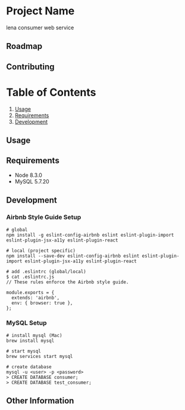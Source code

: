 # Project Name

lena consumer web service

## Roadmap


## Contributing


# Table of Contents

1. [Usage](#Usage)
1. [Requirements](#requirements)
1. [Development](#development)

## Usage


## Requirements

- Node 8.3.0
- MySQL 5.7.20

## Development

### Airbnb Style Guide Setup
```
# global
npm install -g eslint-config-airbnb eslint eslint-plugin-import eslint-plugin-jsx-a11y eslint-plugin-react

# local (project specific)
npm install --save-dev eslint-config-airbnb eslint eslint-plugin-import eslint-plugin-jsx-a11y eslint-plugin-react

# add .eslintrc (global/local)
$ cat .eslintrc.js
// These rules enforce the Airbnb style guide.

module.exports = {
  extends: 'airbnb',
  env: { browser: true },
};
```

### MySQL Setup
```
# install mysql (Mac)
brew install mysql

# start mysql
brew services start mysql

# create database
mysql -u <user> -p <password>
> CREATE DATABASE consumer;
> CREATE DATABASE test_consumer;
```

## Other Information
